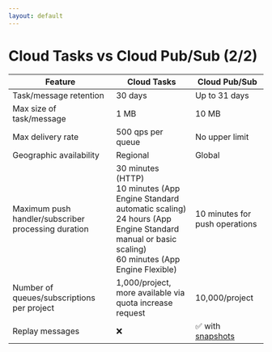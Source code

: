 ```yaml
---
layout: default
---
```


# Cloud Tasks vs Cloud Pub/Sub (2/2)

<Transform scale="0.75">

| Feature | **Cloud Tasks** | **Cloud Pub/Sub** |
| --- | --- | --- |
| Task/message retention | 30 days | Up to 31 days |
| Max size of task/message | 1 MB | 10 MB |
| Max delivery rate | 500 qps per queue | No upper limit |
| Geographic availability | Regional | Global |
| Maximum push handler/subscriber processing duration | 30 minutes (HTTP)<br />10 minutes (App Engine Standard automatic scaling)<br />24 hours (App Engine Standard manual or basic scaling)<br />60 minutes (App Engine Flexible) | 10 minutes for push operations |
| Number of queues/subscriptions per project | 1,000/project, more available via quota increase request | 10,000/project |
| Replay messages | ❌ | ✅ with [snapshots](https://cloud.google.com/pubsub/docs/replay-message) |

</Transform>

<!--
https://cloud.google.com/tasks/docs/comp-pub-sub

https://cloud.google.com/pubsub/docs/choosing-pubsub-or-cloud-tasks

There is no equivalent of a Pub/Sub dead-letter topic in Cloud Tasks.
-->
